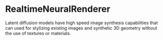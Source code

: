 # RealtimeNeuralRenderer
Latent diffusion models have high speed image synthesis capabilities that can used for stylizing existing images and synthetic 3D geometry without the use of textures or materials.
